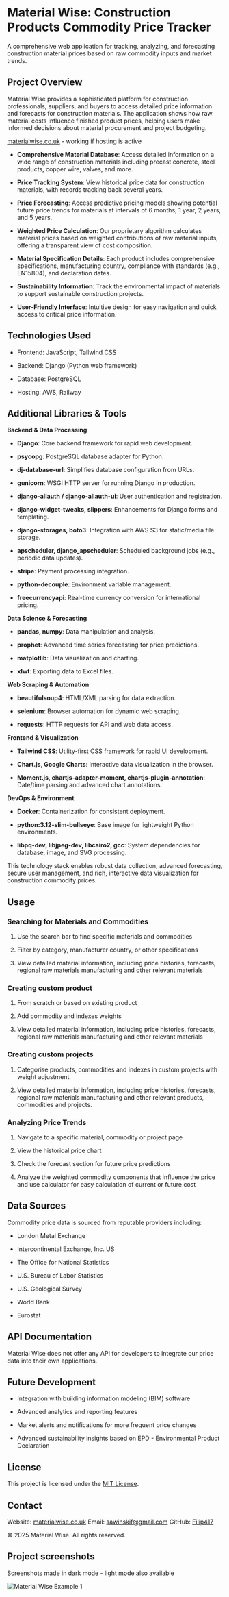 # Material Wise: Construction Products Commodity Price Tracker

A comprehensive web application for tracking, analyzing, and forecasting construction material prices based on raw commodity inputs and market trends.

## Project Overview

Material Wise provides a sophisticated platform for construction professionals, suppliers, and buyers to access detailed price information and forecasts for construction materials. The application shows how raw material costs influence finished product prices, helping users make informed decisions about material procurement and project budgeting.

[materialwise.co.uk](https://materialwise.co.uk/) - working if hosting is active

-   **Comprehensive Material Database**: Access detailed information on a wide range of construction materials including precast concrete, steel products, copper wire, valves, and more.
    
-   **Price Tracking System**: View historical price data for construction materials, with records tracking back several years.
    
-   **Price Forecasting**: Access predictive pricing models showing potential future price trends for materials at intervals of 6 months, 1 year, 2 years, and 5 years.
    
-   **Weighted Price Calculation**: Our proprietary algorithm calculates material prices based on weighted contributions of raw material inputs, offering a transparent view of cost composition.
    
-   **Material Specification Details**: Each product includes comprehensive specifications, manufacturing country, compliance with standards (e.g., EN15804), and declaration dates.
    
-   **Sustainability Information**: Track the environmental impact of materials to support sustainable construction projects.
    
-   **User-Friendly Interface**: Intuitive design for easy navigation and quick access to critical price information.
    

## Technologies Used

-   Frontend: JavaScript, Tailwind CSS
    
-   Backend: Django (Python web framework)
    
-   Database: PostgreSQL
    
-   Hosting: AWS, Railway
    
## Additional Libraries & Tools

**Backend & Data Processing**

-   **Django**: Core backend framework for rapid web development.
    
-   **psycopg**: PostgreSQL database adapter for Python.
    
-   **dj-database-url**: Simplifies database configuration from URLs.
    
-   **gunicorn**: WSGI HTTP server for running Django in production.
    
-   **django-allauth / django-allauth-ui**: User authentication and registration.
    
-   **django-widget-tweaks, slippers**: Enhancements for Django forms and templating.
    
-   **django-storages, boto3**: Integration with AWS S3 for static/media file storage.
    
-   **apscheduler, django_apscheduler**: Scheduled background jobs (e.g., periodic data updates).
    
-   **stripe**: Payment processing integration.
    
-   **python-decouple**: Environment variable management.
    
-   **freecurrencyapi**: Real-time currency conversion for international pricing.
    

**Data Science & Forecasting**

-   **pandas, numpy**: Data manipulation and analysis.
    
-   **prophet**: Advanced time series forecasting for price predictions.
    
-   **matplotlib**: Data visualization and charting.
    
-   **xlwt**: Exporting data to Excel files.
    

**Web Scraping & Automation**

-   **beautifulsoup4**: HTML/XML parsing for data extraction.
    
-   **selenium**: Browser automation for dynamic web scraping.
    
-   **requests**: HTTP requests for API and web data access.
    

**Frontend & Visualization**

-   **Tailwind CSS**: Utility-first CSS framework for rapid UI development.
    
-   **Chart.js, Google Charts**: Interactive data visualization in the browser.
    
-   **Moment.js, chartjs-adapter-moment, chartjs-plugin-annotation**: Date/time parsing and advanced chart annotations.
    

**DevOps & Environment**

-   **Docker**: Containerization for consistent deployment.
    
-   **python:3.12-slim-bullseye**: Base image for lightweight Python environments.
    
-   **libpq-dev, libjpeg-dev, libcairo2, gcc**: System dependencies for database, image, and SVG processing.
    

This technology stack enables robust data collection, advanced forecasting, secure user management, and rich, interactive data visualization for construction commodity prices.

## Usage
    
### Searching for Materials and Commodities

1.  Use the search bar to find specific materials and commodities
    
2.  Filter by category, manufacturer country, or other specifications
    
3.  View detailed material information, including price histories, forecasts, regional raw materials manufacturing and other relevant materials


### Creating custom product

1.  From scratch or based on existing product
    
2.  Add commodity and indexes weights
    
3.  View detailed material information, including price histories, forecasts, regional raw materials manufacturing and other relevant materials

### Creating custom projects

1.  Categorise products, commodities and indexes in custom projects with weight adjustment.
    
2.  View detailed material information, including price histories, forecasts, regional raw materials manufacturing and other relevant products, commodities and projects.
    

### Analyzing Price Trends

1.  Navigate to a specific material, commodity or project page
    
2.  View the historical price chart
    
3.  Check the forecast section for future price predictions
    
4.  Analyze the weighted commodity components that influence the price and use calculator for easy calculation of current or future cost

    

## Data Sources

Commodity price data is sourced from reputable providers including:

-   London Metal Exchange
    
-   Intercontinental Exchange, Inc. US
    
-   The Office for National Statistics
    
-   U.S. Bureau of Labor Statistics
    
-   U.S. Geological Survey
    
-   World Bank
    
-   Eurostat
    

## API Documentation

Material Wise does not offer any API for developers to integrate our price data into their own applications.


## Future Development
    
-   Integration with building information modeling (BIM) software
    
-   Advanced analytics and reporting features
    
-   Market alerts and notifications for more frequent price changes

-   Advanced sustainability insights based on EPD - Environmental Product Declaration    

## License

This project is licensed under the [MIT License](https://choosealicense.com/licenses/mit/).

## Contact

Website: [materialwise.co.uk](https://materialwise.co.uk/)
Email: [sawinskif@gmail.com](mailto:sawinskif@gmail.com)
GitHub: [Filip417](https://github.com/Filip417)

© 2025 Material Wise. All rights reserved.

## Project screenshots

Screenshots made in dark mode - light mode also available

<img src="https://github.com/Filip417/comchecker/blob/main/readmeimages/materialwiseexample1.PNG" alt="Material Wise Example 1"/>


